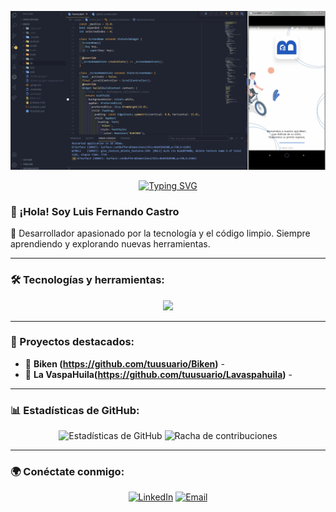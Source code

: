 <!--- 👋 Hi, I’m @luisfernandocastro
- 👀 I’m interested in ...
- 🌱 I’m currently learning ...
- 💞️ I’m looking to collaborate on ...
- 📫 How to reach me ...
>--->
<!---![](https://i.pinimg.com/originals/89/c8/c5/89c8c5f8fc34b3b81ae1ebb0ce607bd5.gif)--->
![](https://github.com/luisfernandocastro/API_Biken/blob/gh-pages/images/images_pro/BikenAnimationFlutter2.gif?raw=true)


<!---
luisfernandocastro/luisfernandocastro is a ✨ special ✨ repository because its `README.md` (this file) appears on your GitHub profile.
You can click the Preview link to take a look at your changes.
--->

<div class="moveText" align="center">
  <a href="https://git.io/typing-svg"><img src="https://readme-typing-svg.demolab.com?font=Fira+Code&weight=500&size=17&pause=1000&color=56F7E5&center=true&width=435&lines=%22Si+puedes+imaginarlo%2C+puedes+programarlo%22" alt="Typing SVG" /></a>
</div>





### 👋 ¡Hola! Soy Luis Fernando Castro  

🚀 Desarrollador apasionado por la tecnología y el código limpio. Siempre aprendiendo y explorando nuevas herramientas.

---

### 🛠️ Tecnologías y herramientas:

<p align="center">
  <img src="https://skillicons.dev/icons?i=html,css,js,python,java,csharp,dotnet,mysql,git,github,vscode" />
</p>

---

### 📌 Proyectos destacados:

- 🔹 **Biken (https://github.com/tuusuario/Biken)** - <!--- Breve descripción del proyecto.-->
- 🔹 **La VaspaHuila(https://github.com/tuusuario/Lavaspahuila)** - <!--- Otra breve descripción. -->

---

### 📊 Estadísticas de GitHub:

<p align="center">
  <img src="https://github-readme-stats.vercel.app/api?username=tuusuario&show_icons=true&theme=radical" alt="Estadísticas de GitHub" />
  <img src="https://github-readme-streak-stats.herokuapp.com/?user=tuusuario&theme=radical" alt="Racha de contribuciones" />
</p>

---

### 🌍 Conéctate conmigo:

<p align="center">
  <a href="https://linkedin.com/in/luis-fernando-castro-montero-5155311a8"><img src="https://img.shields.io/badge/LinkedIn-blue?style=for-the-badge&logo=linkedin" alt="LinkedIn" /></a>
  <!--- <a href="https://twitter.com/tuusuario"><img src="https://img.shields.io/badge/Twitter-blue?style=for-the-badge&logo=twitter" alt="Twitter" /></a> --->
  <a href="luisjr56.fc@gmail.com"><img src="https://img.shields.io/badge/Email-red?style=for-the-badge&logo=gmail" alt="Email" /></a>
</p>

